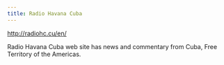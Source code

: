 ```yaml
---
title: Radio Havana Cuba
---
```

http://radiohc.cu/en/

Radio Havana Cuba web site has news and commentary from Cuba,
Free Territory of the Americas.
